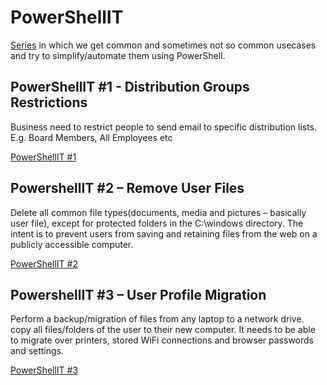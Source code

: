 # PowerShellIT
[Series](https://www.andysvints.com/category/powershellit/) in which we get common and sometimes not so common usecases and try to simplify/automate them using PowerShell. 

## PowerShellIT #1 - Distribution Groups Restrictions
Business need to restrict people to send email to specific distribution lists. E.g. Board Members, All Employees etc

[PowerShellIT #1](https://github.com/andysvints/PowerShellIT/tree/master/PowerShellIT%20%231%20-%20Distribution%20Groups%20Restrictions)

## PowershellIT #2 – Remove User Files 
Delete all common file types(documents, media and pictures – basically user file), except for protected folders in the C:\windows directory. The intent is to prevent users from saving and retaining files from the web on a publicly accessible computer.

[PowerShellIT #2](https://github.com/andysvints/PowerShellIT/tree/master/PoweshellIT%20%232%20%E2%80%93%20Remove%20User%20Files)

## PowershellIT #3 – User Profile Migration
Perform a backup/migration of files from any laptop to a network drive. copy all files/folders of the user to their new computer. It needs to be able to migrate over  printers, stored WiFi connections and browser passwords and settings. 

[PowerShellIT #3](https://www.andysvints.com/powershellit-3-user-profile-migration/)
